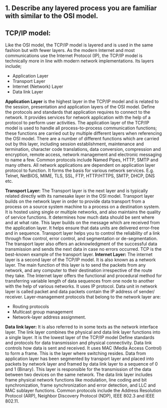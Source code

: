 ## 1. Describe any layered process you are familiar with similar to the OSI model.

## TCP/IP model: 
Like the OSI model, the TCP/IP model is layered and is used in the same fashion but with fewer layers. As the modern Internet and most communications use the Internet Protocol (IP), the TCP/IP model is technically more in line with modern network implementations. Its layers include; 
- Application Layer 
- Transport Layer  
- Internet (Network) Layer 
- Data link Layer

**Application Layer** is the highest layer in the TCP/IP model and is related to the session, presentation and application layers of the OSI model. Define the protocols and standards that application requires to connect to the network. It provides services for network application with the help of a protocol to perform user activities. The application layer of the TCP/IP model is used to handle all process-to-process communication functions; these functions are carried out by multiple different layers when referencing the OSI model. There are a number of different functions which are carried out by this layer, including session establishment, maintenance and termination, character code translations, data conversion, compression and encryption, remote access, network management and electronic messaging to name a few. Common protocols include Named Pipes, HTTP, SMTP and many others. All network applications are dependent on application layer protocol to function. It forms the basis for various network services. E.g. Telnet, NetBIOS, MIME, TLS, SSL, FTP, HTTP/HTTPS, SMTP, DHCP, DNS etc.

**Transport Layer:** The Transport layer is the next layer and is typically related directly with its namesake layer in the OSI model. Transport layer builds on the network layer in order to provide data transport from a process on a source system machine to a process on a destination system. It is hosted using single or multiple networks, and also maintains the quality of service functions. It determines how much data should be sent where and at what rate. This layer builds on the message which are received from the application layer. It helps ensure that data units are delivered error-free and in sequence. Transport layer helps you to control the reliability of a link through flow control, error control, and segmentation or de-segmentation. The transport layer also offers an acknowledgment of the successful data transmission and sends the next data in case no errors occurred. TCP is the best-known example of the transport layer. 
**Internet Layer:** The internet layer is a second layer of the TCP/IP model. It is also known as a network layer. The main function of this layer is to send the packets from any network, and any computer to their destination irrespective of the route they take. The Internet layer offers the functional and procedural method for transferring variable length of data sequences from one node to another with the help of various networks. It uses IP protocol. Data unit in network layer is called packet and data packets contain the IP address of sender/ receiver. Layer-management protocols that belong to the network layer are: 
- Routing protocols 
- Multicast group management 
- Network-layer address assignment.

**Data link layer:** It is also referred to in some texts as the network interface layer. The link layer combines the physical and data link layer functions into a single layer. It is the lowest layer of the TCP/IP model Define standards and protocols for data transmission and physical connectivity. Data link controls how data is sent and received. It uses MAC (Media Access Control) to form a frame. This is the layer where switching resides. Data from application layer has been segmented by transport layer and placed into packets by network layer and framed by data link layer to a sequence of 0 and 1 (Binary). This layer is responsible for the transmission of the data between two devices on the same network.
The data link layer includes frame physical network functions like modulation, line coding and bit synchronization, frame synchronization and error detection, and LLC and MAC sublayer functions. Common protocols include the Address Resolution Protocol (ARP), Neighbor Discovery Protocol (NDP), IEEE 802.3 and IEEE 802.11.